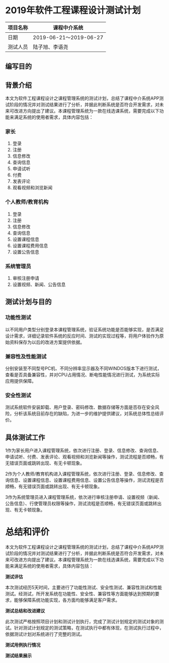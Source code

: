 # 2019年软件工程课程设计测试计划

| 项目名称 | 课程中介系统           |
| -------- | ---------------------- |
| 日期     | 2019-06-21～2019-06-27 |
| 测试人员 | 陆子旭、李语尧         |

## 编写目的

## 背景介绍

本文为软件工程课程设计之课程管理系统的测试计划，总结了课程中介系统APP测试阶段的情况并对测试结果进行了分析，并据此判断系统是否符合开发需求，对未来可改进方向提出了建议。本课程管理系统为一款在线选课系统，需要完成以下功能来满足系统的使用者需求，具体内容包括：

### 家长

1. 登录
2. 注册
3. 信息修改
4. 查询信息
5. 申请试听
6. 付费
7. 发表评论
8. 观看视频和浏览新闻

### 个人教师/教育机构

1. 登录
2. 注册
3. 信息修改
4. 查询信息
5. 设置课程信息
6. 设置课程费用信息
7. 设置公告信息

### 系统管理员

1. 审核注册申请
2. 设置视频、新闻、公告信息

## 测试计划与目的

### 功能性测试

以不同用户类型分别登录本课程管理系统，验证系统功能是否能够实现，是否满足设计需求，详细记录软件系统的反应时间、测试的实现过程等，将用户体验作为原始资料保存为以后的改进方案提供依据。

### 兼容性及性能测试

分别安装至不同型号PC机、不同分辨率显示器及不同WINDOS版本下进行测试，查看是否具备兼容性，并对CPU占用情况、断电性能情况进行测试，为系统实际应用提供保障。

### 安全性测试

测试系统软件安装卸载、用户登录、密码修改、数据存储等方面是否存在安全风险，分析该系统目前存在的缺陷，为进一步的维护提供建议，对系统总体性总结评价。

## 具体测试工作

1作为家长用户进入课程管理系统，依次进行注册、登录、信息修改、查询信息、申请试听、付费、发表评论、观看视频和浏览新闻等操作，测试流程是否顺畅，有无错误页面或跳转出现、有无卡顿现象。

2作为个人教师/教育机构进入课程管理系统，依次进行注册、登录、信息修改、查询信息、设置课程信息、设置课程费用信息、设置公告信息等操作，测试流程是否顺畅，有无错误页面或跳转出现、有无卡顿现象。

3作为系统管理员进入课程管理系统，依次进行审核注册申请、设置视频（新闻、公告信息）、行使管理员权限等操作，测试流程是否顺畅，有无错误页面或跳转出现、有无卡顿现象。

# **总结和评价**

本文为软件工程课程设计之课程管理系统的测试计划，总结了课程中介系统APP测试阶段的情况并对测试结果进行了分析，并据此判断系统是否符合开发需求，对未来可改进方向提出了建议。本课程管理系统为一款在线选课系统，需要完成以下功能来满足系统的使用者需求，具体内容包括：

**测试评估**

本次测试经历5天时间，主要进行了功能性测试、安全性测试、兼容性测试和性能测试。经测试，所开发系统在功能性、安全性、兼容性等方面能够达到预期的要求，能够保障系统功能实现，各方面均能够满足客户需求。

**测试总结和改进建议**

此次测试严格按照项目计划和测试计划执行，完成了测试计划规定的测试对象的测试。针对测试计划规定的测试策略，在测试执行中都有体现，在测试执行过程中，依据测试计划对系统进行了完整的测试。

**测试用例执行情况**







**测试结果展示**